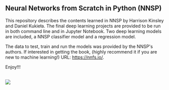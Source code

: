 ## Neural Networks from Scratch in Python (NNSP)

This repository describes the contents learned in NNSP by Harrison Kinsley and Daniel Kukieła. 
The final deep learning projects are provided to be run in both command line and in Jupyter Notebook.
Two deep learning models are included, a NNSP classifier model and a regression model.

The data to test, train and run the models was provided by the NNSP's authors. 
If interested in getting the book, (highly recommend it if you are new to machine learning!) URL: https://nnfs.io/.

Enjoy!!!

<br>
<img src= "https://github.com/caeareva/NNSPy/blob/eb69c35c642fabbd101394cbf28ea73e5f29ad09/nnsp_summary.png"
<br>
